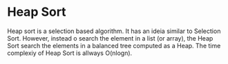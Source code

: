 # Heap Sort
Heap sort is a selection based algorithm. It has an ideia similar to Selection Sort. However, instead o search the element in a list (or array), the Heap Sort search the elements in a balanced tree computed as a Heap.
The time complexiy of Heap Sort is allways O(nlogn).
